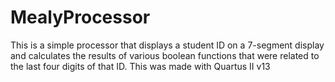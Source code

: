 # MealyProcessor
This is a simple processor that displays a student ID on a 7-segment display and calculates the results of various boolean functions that were related to the last four digits of that ID. This was made with Quartus II v13
